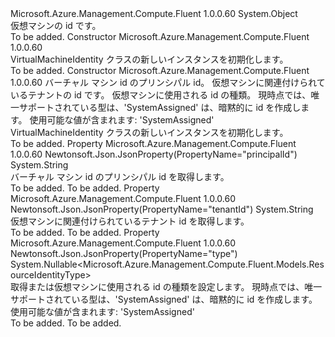 <Type Name="VirtualMachineIdentity" FullName="Microsoft.Azure.Management.Compute.Fluent.Models.VirtualMachineIdentity">
  <TypeSignature Language="C#" Value="public class VirtualMachineIdentity" />
  <TypeSignature Language="ILAsm" Value=".class public auto ansi beforefieldinit VirtualMachineIdentity extends System.Object" />
  <TypeSignature Language="DocId" Value="T:Microsoft.Azure.Management.Compute.Fluent.Models.VirtualMachineIdentity" />
  <TypeSignature Language="VB.NET" Value="Public Class VirtualMachineIdentity" />
  <TypeSignature Language="F#" Value="type VirtualMachineIdentity = class" />
  <AssemblyInfo>
    <AssemblyName>Microsoft.Azure.Management.Compute.Fluent</AssemblyName>
    <AssemblyVersion>1.0.0.60</AssemblyVersion>
  </AssemblyInfo>
  <Base>
    <BaseTypeName>System.Object</BaseTypeName>
  </Base>
  <Interfaces />
  <Docs>
    <summary>
            仮想マシンの id です。
            </summary>
    <remarks>To be added.</remarks>
  </Docs>
  <Members>
    <Member MemberName=".ctor">
      <MemberSignature Language="C#" Value="public VirtualMachineIdentity ();" />
      <MemberSignature Language="ILAsm" Value=".method public hidebysig specialname rtspecialname instance void .ctor() cil managed" />
      <MemberSignature Language="DocId" Value="M:Microsoft.Azure.Management.Compute.Fluent.Models.VirtualMachineIdentity.#ctor" />
      <MemberSignature Language="VB.NET" Value="Public Sub New ()" />
      <MemberType>Constructor</MemberType>
      <AssemblyInfo>
        <AssemblyName>Microsoft.Azure.Management.Compute.Fluent</AssemblyName>
        <AssemblyVersion>1.0.0.60</AssemblyVersion>
      </AssemblyInfo>
      <Parameters />
      <Docs>
        <summary>
            VirtualMachineIdentity クラスの新しいインスタンスを初期化します。
            </summary>
        <remarks>To be added.</remarks>
      </Docs>
    </Member>
    <Member MemberName=".ctor">
      <MemberSignature Language="C#" Value="public VirtualMachineIdentity (string principalId = null, string tenantId = null, Nullable&lt;Microsoft.Azure.Management.Compute.Fluent.Models.ResourceIdentityType&gt; type = null);" />
      <MemberSignature Language="ILAsm" Value=".method public hidebysig specialname rtspecialname instance void .ctor(string principalId, string tenantId, valuetype System.Nullable`1&lt;valuetype Microsoft.Azure.Management.Compute.Fluent.Models.ResourceIdentityType&gt; type) cil managed" />
      <MemberSignature Language="DocId" Value="M:Microsoft.Azure.Management.Compute.Fluent.Models.VirtualMachineIdentity.#ctor(System.String,System.String,System.Nullable{Microsoft.Azure.Management.Compute.Fluent.Models.ResourceIdentityType})" />
      <MemberSignature Language="VB.NET" Value="Public Sub New (Optional principalId As String = null, Optional tenantId As String = null, Optional type As Nullable(Of ResourceIdentityType) = null)" />
      <MemberSignature Language="F#" Value="new Microsoft.Azure.Management.Compute.Fluent.Models.VirtualMachineIdentity : string * string * Nullable&lt;Microsoft.Azure.Management.Compute.Fluent.Models.ResourceIdentityType&gt; -&gt; Microsoft.Azure.Management.Compute.Fluent.Models.VirtualMachineIdentity" Usage="new Microsoft.Azure.Management.Compute.Fluent.Models.VirtualMachineIdentity (principalId, tenantId, type)" />
      <MemberType>Constructor</MemberType>
      <AssemblyInfo>
        <AssemblyName>Microsoft.Azure.Management.Compute.Fluent</AssemblyName>
        <AssemblyVersion>1.0.0.60</AssemblyVersion>
      </AssemblyInfo>
      <Parameters>
        <Parameter Name="principalId" Type="System.String" />
        <Parameter Name="tenantId" Type="System.String" />
        <Parameter Name="type" Type="System.Nullable&lt;Microsoft.Azure.Management.Compute.Fluent.Models.ResourceIdentityType&gt;" />
      </Parameters>
      <Docs>
        <param name="principalId">バーチャル マシン id のプリンシパル id。</param>
        <param name="tenantId">仮想マシンに関連付けられているテナントの id です。</param>
        <param name="type">仮想マシンに使用される id の種類。 現時点では、唯一サポートされている型は、'SystemAssigned' は、暗黙的に id を作成します。 使用可能な値が含まれます: 'SystemAssigned'</param>
        <summary>
            VirtualMachineIdentity クラスの新しいインスタンスを初期化します。
            </summary>
        <remarks>To be added.</remarks>
      </Docs>
    </Member>
    <Member MemberName="PrincipalId">
      <MemberSignature Language="C#" Value="public string PrincipalId { get; }" />
      <MemberSignature Language="ILAsm" Value=".property instance string PrincipalId" />
      <MemberSignature Language="DocId" Value="P:Microsoft.Azure.Management.Compute.Fluent.Models.VirtualMachineIdentity.PrincipalId" />
      <MemberSignature Language="VB.NET" Value="Public ReadOnly Property PrincipalId As String" />
      <MemberSignature Language="F#" Value="member this.PrincipalId : string" Usage="Microsoft.Azure.Management.Compute.Fluent.Models.VirtualMachineIdentity.PrincipalId" />
      <MemberType>Property</MemberType>
      <AssemblyInfo>
        <AssemblyName>Microsoft.Azure.Management.Compute.Fluent</AssemblyName>
        <AssemblyVersion>1.0.0.60</AssemblyVersion>
      </AssemblyInfo>
      <Attributes>
        <Attribute>
          <AttributeName>Newtonsoft.Json.JsonProperty(PropertyName="principalId")</AttributeName>
        </Attribute>
      </Attributes>
      <ReturnValue>
        <ReturnType>System.String</ReturnType>
      </ReturnValue>
      <Docs>
        <summary>
            バーチャル マシン id のプリンシパル id を取得します。
            </summary>
        <value>To be added.</value>
        <remarks>To be added.</remarks>
      </Docs>
    </Member>
    <Member MemberName="TenantId">
      <MemberSignature Language="C#" Value="public string TenantId { get; }" />
      <MemberSignature Language="ILAsm" Value=".property instance string TenantId" />
      <MemberSignature Language="DocId" Value="P:Microsoft.Azure.Management.Compute.Fluent.Models.VirtualMachineIdentity.TenantId" />
      <MemberSignature Language="VB.NET" Value="Public ReadOnly Property TenantId As String" />
      <MemberSignature Language="F#" Value="member this.TenantId : string" Usage="Microsoft.Azure.Management.Compute.Fluent.Models.VirtualMachineIdentity.TenantId" />
      <MemberType>Property</MemberType>
      <AssemblyInfo>
        <AssemblyName>Microsoft.Azure.Management.Compute.Fluent</AssemblyName>
        <AssemblyVersion>1.0.0.60</AssemblyVersion>
      </AssemblyInfo>
      <Attributes>
        <Attribute>
          <AttributeName>Newtonsoft.Json.JsonProperty(PropertyName="tenantId")</AttributeName>
        </Attribute>
      </Attributes>
      <ReturnValue>
        <ReturnType>System.String</ReturnType>
      </ReturnValue>
      <Docs>
        <summary>
            仮想マシンに関連付けられているテナント id を取得します。
            </summary>
        <value>To be added.</value>
        <remarks>To be added.</remarks>
      </Docs>
    </Member>
    <Member MemberName="Type">
      <MemberSignature Language="C#" Value="public Nullable&lt;Microsoft.Azure.Management.Compute.Fluent.Models.ResourceIdentityType&gt; Type { get; set; }" />
      <MemberSignature Language="ILAsm" Value=".property instance valuetype System.Nullable`1&lt;valuetype Microsoft.Azure.Management.Compute.Fluent.Models.ResourceIdentityType&gt; Type" />
      <MemberSignature Language="DocId" Value="P:Microsoft.Azure.Management.Compute.Fluent.Models.VirtualMachineIdentity.Type" />
      <MemberSignature Language="VB.NET" Value="Public Property Type As Nullable(Of ResourceIdentityType)" />
      <MemberSignature Language="F#" Value="member this.Type : Nullable&lt;Microsoft.Azure.Management.Compute.Fluent.Models.ResourceIdentityType&gt; with get, set" Usage="Microsoft.Azure.Management.Compute.Fluent.Models.VirtualMachineIdentity.Type" />
      <MemberType>Property</MemberType>
      <AssemblyInfo>
        <AssemblyName>Microsoft.Azure.Management.Compute.Fluent</AssemblyName>
        <AssemblyVersion>1.0.0.60</AssemblyVersion>
      </AssemblyInfo>
      <Attributes>
        <Attribute>
          <AttributeName>Newtonsoft.Json.JsonProperty(PropertyName="type")</AttributeName>
        </Attribute>
      </Attributes>
      <ReturnValue>
        <ReturnType>System.Nullable&lt;Microsoft.Azure.Management.Compute.Fluent.Models.ResourceIdentityType&gt;</ReturnType>
      </ReturnValue>
      <Docs>
        <summary>
            取得または仮想マシンに使用される id の種類を設定します。
            現時点では、唯一サポートされている型は、'SystemAssigned' は、暗黙的に id を作成します。 使用可能な値が含まれます: 'SystemAssigned'
            </summary>
        <value>To be added.</value>
        <remarks>To be added.</remarks>
      </Docs>
    </Member>
  </Members>
</Type>